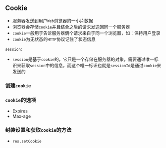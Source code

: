 ## Cookie

* 服务器发送到用户`Web`浏览器的一小片数据
* 浏览器会存储`cookie`并且结合之后的请求发送回同一个服务器
* `cookie`一般用于告诉服务器俩个请求来自于同一个浏览器，如：保持用户登录
* `cookie`为无状态的`HTTP`协议记住了状态信息

`session`:

* `session`是基于`cookie`的，它只是一个存储在服务器的对象，需要通过唯一标识来获取`session`中的信息，而这个唯一标识也就是`sessionId`是通过`cookie`来发送的

### 创建`cookie`

### `cookie`的选项
* Expires
* Max-age

### 封装设置和获取`cookie`的方法
* `res.setCookie`